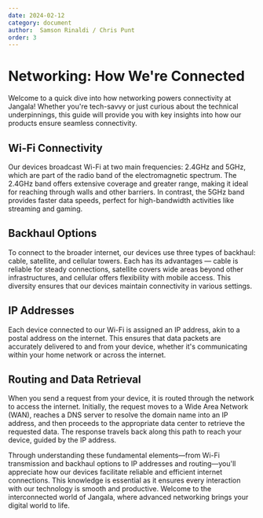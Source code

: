 ```yaml
---
date: 2024-02-12
category: document
author:  Samson Rinaldi / Chris Punt
order: 3
---
```


# Networking: How We're Connected

Welcome to a quick dive into how networking powers connectivity at Jangala! Whether you're tech-savvy or just curious about the technical underpinnings, this guide will provide you with key insights into how our products ensure seamless connectivity.

## Wi-Fi Connectivity

Our devices broadcast Wi-Fi at two main frequencies: 2.4GHz and 5GHz, which are part of the radio band of the electromagnetic spectrum. The 2.4GHz band offers extensive coverage and greater range, making it ideal for reaching through walls and other barriers. In contrast, the 5GHz band provides faster data speeds, perfect for high-bandwidth activities like streaming and gaming.

## Backhaul Options

To connect to the broader internet, our devices use three types of backhaul: cable, satellite, and cellular towers. Each has its advantages — cable is reliable for steady connections, satellite covers wide areas beyond other infrastructures, and cellular offers flexibility with mobile access. This diversity ensures that our devices maintain connectivity in various settings.

## IP Addresses

Each device connected to our Wi-Fi is assigned an IP address, akin to a postal address on the internet. This ensures that data packets are accurately delivered to and from your device, whether it's communicating within your home network or across the internet.

## Routing and Data Retrieval

When you send a request from your device, it is routed through the network to access the internet. Initially, the request moves to a Wide Area Network (WAN), reaches a DNS server to resolve the domain name into an IP address, and then proceeds to the appropriate data center to retrieve the requested data. The response travels back along this path to reach your device, guided by the IP address.

Through understanding these fundamental elements—from Wi-Fi transmission and backhaul options to IP addresses and routing—you'll appreciate how our devices facilitate reliable and efficient internet connections. This knowledge is essential as it ensures every interaction with our technology is smooth and productive. Welcome to the interconnected world of Jangala, where advanced networking brings your digital world to life.